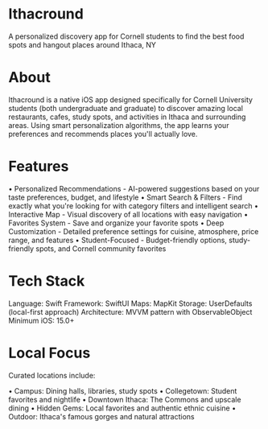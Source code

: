 # Ithacround
A personalized discovery app for Cornell students to find the best food spots and hangout places around Ithaca, NY

# About
Ithacround is a native iOS app designed specifically for Cornell University students (both undergraduate and graduate) to discover amazing local restaurants, cafes, study spots, and activities in Ithaca and surrounding areas. Using smart personalization algorithms, the app learns your preferences and recommends places you'll actually love.

# Features

• Personalized Recommendations - AI-powered suggestions based on your taste preferences, budget, and lifestyle
• Smart Search & Filters - Find exactly what you're looking for with category filters and intelligent search
• Interactive Map - Visual discovery of all locations with easy navigation
• Favorites System - Save and organize your favorite spots
• Deep Customization - Detailed preference settings for cuisine, atmosphere, price range, and features
• Student-Focused - Budget-friendly options, study-friendly spots, and Cornell community favorites

# Tech Stack

Language: Swift
Framework: SwiftUI
Maps: MapKit
Storage: UserDefaults (local-first approach)
Architecture: MVVM pattern with ObservableObject
Minimum iOS: 15.0+

# Local Focus
Curated locations include:

• Campus: Dining halls, libraries, study spots
• Collegetown: Student favorites and nightlife
• Downtown Ithaca: The Commons and upscale dining
• Hidden Gems: Local favorites and authentic ethnic cuisine
• Outdoor: Ithaca's famous gorges and natural attractions
